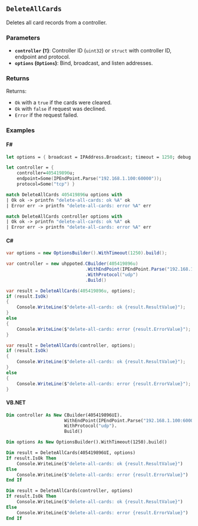 ## `DeleteAllCards`

Deletes all card records from a controller.

### Parameters
- **`controller` (`T`)**: Controller ID (`uint32`) or `struct` with controller ID, endpoint and protocol.
- **`options` (`Options`)**: Bind, broadcast, and listen addresses.

### Returns

Returns:
- `Ok` with a `true` if the cards were cleared.
- `Ok` with `false` if request was declined.
- `Error` if the request failed.

### Examples

#### F#
```fsharp
let options = { broadcast = IPAddress.Broadcast; timeout = 1250; debug = true }

let controller = { 
    controller=405419896u; 
    endpoint=Some(IPEndPoint.Parse("192.168.1.100:60000")); 
    protocol=Some("tcp") }

match DeleteAllCards 405419896u options with
| Ok ok -> printfn "delete-all-cards: ok %A" ok
| Error err -> printfn "delete-all-cards: error %A" err

match DeleteAllCards controller options with
| Ok ok -> printfn "delete-all-cards: ok %A" ok
| Error err -> printfn "delete-all-cards: error %A" err
```

#### C#
```csharp
var options = new OptionsBuilder().WithTimeout(1250).build();

var controller = new uhppoted.CBuilder(405419896u)
                              .WithEndPoint(IPEndPoint.Parse("192.168.1.100:60000"))
                              .WithProtocol("udp")
                              .Build()

var result = DeleteAllCards(405419896u, options);
if (result.IsOk)
{
    Console.WriteLine($"delete-all-cards: ok {result.ResultValue}");
}
else
{
    Console.WriteLine($"delete-all-cards: error {result.ErrorValue}");
}

var result = DeleteAllCards(controller, options);
if (result.IsOk)
{
    Console.WriteLine($"delete-all-cards: ok {result.ResultValue}");
}
else
{
    Console.WriteLine($"delete-all-cards: error {result.ErrorValue}");
}
```

#### VB.NET
```vb
Dim controller As New CBuilder(405419896UI).
                      WithEndPoint(IPEndPoint.Parse("192.168.1.100:60000")).
                      WithProtocol("udp").
                      Build()

Dim options As New OptionsBuilder().WithTimeout(1250).build()

Dim result = DeleteAllCards(405419896UI, options)
If result.IsOk Then
    Console.WriteLine($"delete-all-cards: ok {result.ResultValue}")
Else
    Console.WriteLine($"delete-all-cards: error {result.ErrorValue}")
End If

Dim result = DeleteAllCards(controller, options)
If result.IsOk Then
    Console.WriteLine($"delete-all-cards: ok {result.ResultValue}")
Else
    Console.WriteLine($"delete-all-cards: error {result.ErrorValue}")
End If
```
